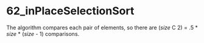 # 62_inPlaceSelectionSort

The algorithm compares each pair of elements, so there are (*size* C 2) = .5 * *size* * (*size* - 1) comparisons.
